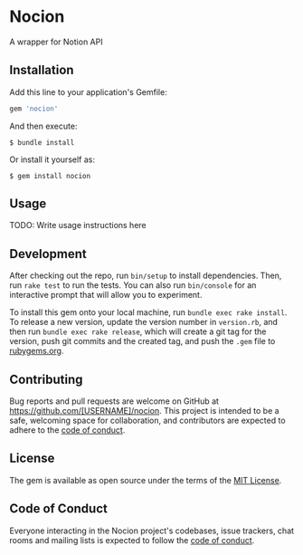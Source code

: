 # Nocion

A wrapper for Notion API

## Installation

Add this line to your application's Gemfile:

```ruby
gem 'nocion'
```

And then execute:

    $ bundle install

Or install it yourself as:

    $ gem install nocion

## Usage

TODO: Write usage instructions here

## Development

After checking out the repo, run `bin/setup` to install dependencies. Then, run `rake test` to run the tests. You can also run `bin/console` for an interactive prompt that will allow you to experiment.

To install this gem onto your local machine, run `bundle exec rake install`. To release a new version, update the version number in `version.rb`, and then run `bundle exec rake release`, which will create a git tag for the version, push git commits and the created tag, and push the `.gem` file to [rubygems.org](https://rubygems.org).

## Contributing

Bug reports and pull requests are welcome on GitHub at https://github.com/[USERNAME]/nocion. This project is intended to be a safe, welcoming space for collaboration, and contributors are expected to adhere to the [code of conduct](https://github.com/[USERNAME]/nocion/blob/master/CODE_OF_CONDUCT.md).

## License

The gem is available as open source under the terms of the [MIT License](https://opensource.org/licenses/MIT).

## Code of Conduct

Everyone interacting in the Nocion project's codebases, issue trackers, chat rooms and mailing lists is expected to follow the [code of conduct](https://github.com/[USERNAME]/nocion/blob/master/CODE_OF_CONDUCT.md).

